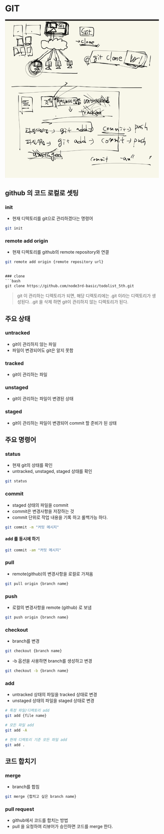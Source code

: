 # GIT
![스크린샷 2024-05-17 오후 9.16.33 3.png](..%2Fimages%2F%EC%8A%A4%ED%81%AC%EB%A6%B0%EC%83%B7%202024-05-17%20%EC%98%A4%ED%9B%84%209.16.33%203.png)
## github 의 코드 로컬로 셋팅
### init
- 현재 디텍토리를 git으로 관리하겠다는 명령어
```bash
git init
```

### remote add origin
- 현재 디렉토리를 github의 remote repository와 연결
```bash
git remote add origin {remote repository url}
```
```

### clone
```bash
git clone https://github.com/node3rd-basic/todolist_5th.git
```

> git 이 관리하는 디렉토리가 되면, 해당 디렉토리에는 .git 이라는 디렉토리가 생성된다. .git 을 삭제 하면 git이 관리하지 않는 디렉토리가 된다.

## 주요 상태

### untracked
- git이 관리하지 않는 파일
- 파일이 변경되어도 git은 알지 못함

### tracked
- git이 관리하는 파일

### unstaged
- git이 관리하는 파일이 변경된 상태

### staged
- git이 관리하는 파일이 변경되어 commit 할 준비가 된 상태

## 주요 명령어

### status
- 현재 git의 상태를 확인
- untracked, unstaged, staged 상태를 확인

```bash
git status
```

### commit
- staged 상태의 파일을 commit
- commit은 변경사항을 저장하는 것
- commit 단위로 작업 내용을 기록 하고 롤백가능 하다.

```bash
git commit -m "커밋 메시지"
```
#### add 를 동시에 하기
```bash
git commit -am "커밋 메시지"
```

### pull
- remote(github)의 변경사항을 로컬로 가져옴
```bash
git pull origin {branch name}
```

### push
- 로컬의 변경사항을 remote (github) 로 보냄
```bash
git push origin {branch name}
```

### checkout
- branch를 변경
```bash
git checkout {branch name}
```

- -b 옵션을 사용하면 branch를 생성하고 변경
```bash
git checkout -b {branch name}
```

### add
- untracked 상태의 파일을 tracked 상태로 변경
- unstaged 상태의 파일을 staged 상태로 변경
```bash
# 특정 파일/디렉토리 add
git add {file name}
```

```bash
# 모든 파일 add
git add -A
```

```bash
# 현재 디렉토리 기준 모든 파일 add
git add .
```

## 코드 합치기

### merge
- branch를 합침
```bash
git merge {합치고 싶은 branch name}
```

### pull request
- github에서 코드를 합치는 방법
- pull 을 요청하여 리뷰어가 승인하면 코드를 merge 한다.
